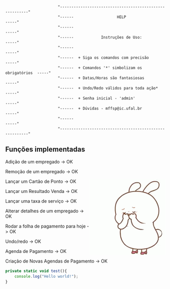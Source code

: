                            "--------------------------------------------------------"
                           "------                   HELP                      -----"
                           "------                                             -----"
                           "------            Instruções de Uso:               -----"
                           "------                                             -----"
                           "------  + Siga os comandos com precisão            -----"
                           "------  + Comandos '*' simbolizam os obrigatórios  -----"  
                           "------  + Datas/Horas são fantasiosas              -----"
                           "------  + Undo/Redo válidos para toda ação*        -----"
                           "------  + Senha inicial - 'admin'                  -----"
                           "------  + Dúvidas - mffsp@ic.ufal.br               -----"
                           "------                                             -----"
                           "--------------------------------------------------------"
      
      


## Funções implementadas

Adição de um empregado -> OK

Remoção de um empregado -> OK

<img src="source/giphy.gif" align= "right">

Lançar um Cartão de Ponto -> OK

Lançar um Resultado Venda -> OK

Lançar uma taxa de serviço -> OK

Alterar detalhes de um empregado -> OK

Rodar a folha de pagamento para hoje -> OK

Undo/redo -> OK

Agenda de Pagamento -> OK

Criação de Novas Agendas de Pagamento -> OK

```javascript
private static void test(){
	console.log("Hello world!");
}
